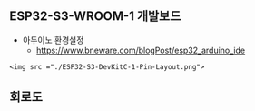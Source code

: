 ## ESP32-S3-WROOM-1 개발보드

- 아두이노 환경설정
  - https://www.bneware.com/blogPost/esp32_arduino_ide


```
<img src ="./ESP32-S3-DevKitC-1-Pin-Layout.png">
```

## 회로도
